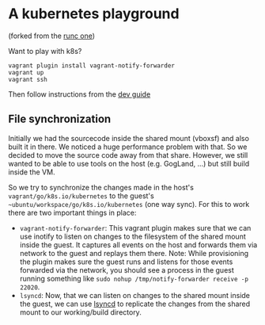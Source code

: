 # A kubernetes playground

(forked from the [runc one](https://github.com/totherme/runc-playground))

Want to play with k8s?

```
vagrant plugin install vagrant-notify-forwarder
vagrant up
vagrant ssh
```

Then follow instructions from the [dev guide](https://github.com/kubernetes/community/blob/master/contributors/devel/development.md)


## File synchronization

Initially we had the sourcecode inside the shared mount (vboxsf) and also built
it in there. We noticed a huge performance problem with that. So we decided to
move the source code away from that share. However, we still wanted to be able
to use tools on the host (e.g. GogLand, ...) but still build inside the VM.

So we try to synchronize the changes made in the host's `vagrant/go/k8s.io/kubernetes`
to the guest's `~ubuntu/workspace/go/k8s.io/kubernetes` (one way sync).
For this to work there are two important things in place:

- `vagrant-notify-forwarder`: This vagrant plugin makes sure that we can use
  inotify to listen on changes to the filesystem of the shared mount inside the
  guest. It captures all events on the host and forwards them via network to the
  guest and replays them there.
  Note: While provisioning the plugin makes sure the guest runs and listens
  for those events forwarded via the network, you should see a process in the
  guest running something like `sudo nohup /tmp/notify-forwarder receive -p 22020`.
- `lsyncd`: Now, that we can listen on changes to the shared mount inside the
  guest, we can use [lsyncd](http://axkibe.github.io/lsyncd/) to replicate the
  changes from the shared mount to our working/build directory.
